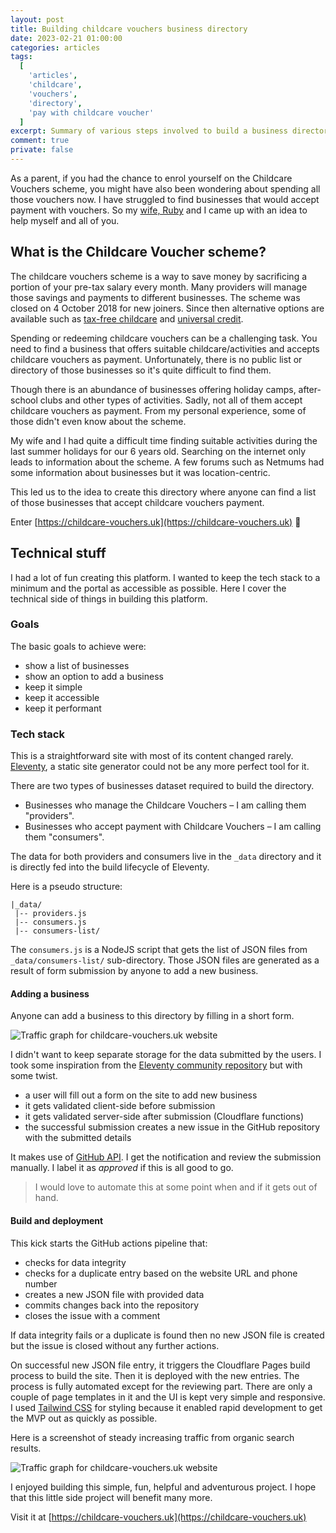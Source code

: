 ```yaml
---
layout: post
title: Building childcare vouchers business directory
date: 2023-02-21 01:00:00
categories: articles
tags:
  [
    'articles',
    'childcare',
    'vouchers',
    'directory',
    'pay with childcare voucher'
  ]
excerpt: Summary of various steps involved to build a business directory accepting childcare vouchers as payment
comment: true
private: false
---
```


As a parent, if you had the chance to enrol yourself on the Childcare Vouchers scheme, you might have also been wondering about spending all those vouchers now. I have struggled to find businesses that would accept payment with vouchers. So my [wife, Ruby](https://hennabyruby.com) and I came up with an idea to help myself and all of you.

## What is the Childcare Voucher scheme?

The childcare vouchers scheme is a way to save money by sacrificing a portion of your pre-tax salary every month. Many providers will manage those savings and payments to different businesses. The scheme was closed on 4 October 2018 for new joiners. Since then alternative options are available such as [tax-free childcare](https://www.gov.uk/get-tax-free-childcare) and [universal credit](https://www.gov.uk/universal-credit).

Spending or redeeming childcare vouchers can be a challenging task. You need to find a business that offers suitable childcare/activities and accepts childcare vouchers as payment. Unfortunately, there is no public list or directory of those businesses so it's quite difficult to find them.

Though there is an abundance of businesses offering holiday camps, after-school clubs and other types of activities. Sadly, not all of them accept childcare vouchers as payment. From my personal experience, some of those didn't even know about the scheme.

My wife and I had quite a difficult time finding suitable activities during the last summer holidays for our 6 years old. Searching on the internet only leads to information about the scheme. A few forums such as Netmums had some information about businesses but it was location-centric.

This led us to the idea to create this directory where anyone can find a list of those businesses that accept childcare vouchers payment.

Enter [https://childcare-vouchers.uk](https://childcare-vouchers.uk) 🚀

## Technical stuff

I had a lot of fun creating this platform. I wanted to keep the tech stack to a minimum and the portal as accessible as possible. Here I cover the technical side of things in building this platform.

### Goals

The basic goals to achieve were:

- show a list of businesses
- show an option to add a business
- keep it simple
- keep it accessible
- keep it performant

### Tech stack

This is a straightforward site with most of its content changed rarely. [Eleventy](https://www.11ty.dev), a static site generator could not be any more perfect tool for it.

There are two types of businesses dataset required to build the directory.

- Businesses who manage the Childcare Vouchers – I am calling them "providers".
- Businesses who accept payment with Childcare Vouchers – I am calling them "consumers".

The data for both providers and consumers live in the `_data` directory and it is directly fed into the build lifecycle of Eleventy.

Here is a pseudo structure:

```text
|_data/
 |-- providers.js
 |-- consumers.js
 |-- consumers-list/
```

The `consumers.js` is a NodeJS script that gets the list of JSON files from `_data/consumers-list/` sub-directory. Those JSON files are generated as a result of form submission by anyone to add a new business.

#### Adding a business

Anyone can add a business to this directory by filling in a short form.

<img src="../../assets/images/childcare_vouchers_add_business.png" alt="Traffic graph for childcare-vouchers.uk website" />

I didn't want to keep separate storage for the data submitted by the users. I took some inspiration from the [Eleventy community repository](https://github.com/11ty/11ty-community/) but with some twist.

- a user will fill out a form on the site to add new business
- it gets validated client-side before submission
- it gets validated server-side after submission (Cloudflare functions)
- the successful submission creates a new issue in the GitHub repository with the submitted details

It makes use of [GitHub API](https://docs.github.com/en/rest). I get the notification and review the submission manually. I label it as _approved_ if this is all good to go.

> I would love to automate this at some point when and if it gets out of hand.

#### Build and deployment

This kick starts the GitHub actions pipeline that:

- checks for data integrity
- checks for a duplicate entry based on the website URL and phone number
- creates a new JSON file with provided data
- commits changes back into the repository
- closes the issue with a comment

If data integrity fails or a duplicate is found then no new JSON file is created but the issue is closed without any further actions.

On successful new JSON file entry, it triggers the Cloudflare Pages build process to build the site. Then it is deployed with the new entries. The process is fully automated except for the reviewing part. There are only a couple of page templates in it and the UI is kept very simple and responsive. I used [Tailwind CSS](https://tailwindcss.com) for styling because it enabled rapid development to get the MVP out as quickly as possible.

Here is a screenshot of steady increasing traffic from organic search results.

<img src="../../assets/images/childcare_vouchers_traffic.png" alt="Traffic graph for childcare-vouchers.uk website" />

I enjoyed building this simple, fun, helpful and adventurous project. I hope that this little side project will benefit many more.

Visit it at [https://childcare-vouchers.uk](https://childcare-vouchers.uk)
